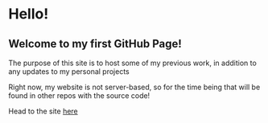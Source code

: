 <h1>Hello!</h1>
<h2>Welcome to my first GitHub Page! </h2>
<p> The purpose of this site is to host some of my previous work, in addition to <br> 
any updates to my personal projects </p>
<p> Right now, my website is not server-based, so for the time being that will be found in other repos with the source code! </p>

<p> Head to the site <a href="https://Oceanna-1.github.io/"> here </a></p>

